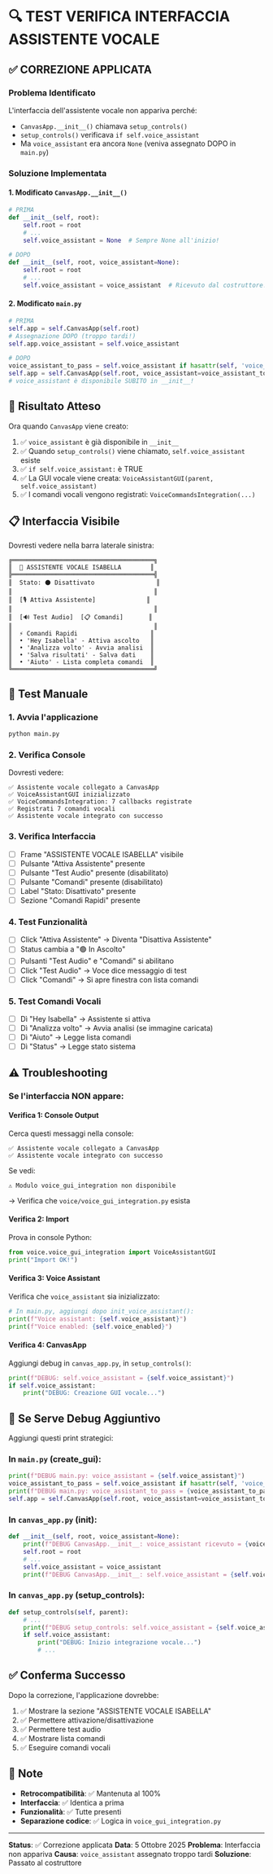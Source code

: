 # 🔍 TEST VERIFICA INTERFACCIA ASSISTENTE VOCALE

## ✅ CORREZIONE APPLICATA

### Problema Identificato
L'interfaccia dell'assistente vocale non appariva perché:
- `CanvasApp.__init__()` chiamava `setup_controls()` 
- `setup_controls()` verificava `if self.voice_assistant`
- Ma `voice_assistant` era ancora `None` (veniva assegnato DOPO in `main.py`)

### Soluzione Implementata

#### 1. Modificato `CanvasApp.__init__()`
```python
# PRIMA
def __init__(self, root):
    self.root = root
    # ...
    self.voice_assistant = None  # Sempre None all'inizio!

# DOPO
def __init__(self, root, voice_assistant=None):
    self.root = root
    # ...
    self.voice_assistant = voice_assistant  # Ricevuto dal costruttore!
```

#### 2. Modificato `main.py`
```python
# PRIMA
self.app = self.CanvasApp(self.root)
# Assegnazione DOPO (troppo tardi!)
self.app.voice_assistant = self.voice_assistant

# DOPO
voice_assistant_to_pass = self.voice_assistant if hasattr(self, 'voice_assistant') else None
self.app = self.CanvasApp(self.root, voice_assistant=voice_assistant_to_pass)
# voice_assistant è disponibile SUBITO in __init__!
```

## 🎯 Risultato Atteso

Ora quando `CanvasApp` viene creato:
1. ✅ `voice_assistant` è già disponibile in `__init__`
2. ✅ Quando `setup_controls()` viene chiamato, `self.voice_assistant` esiste
3. ✅ `if self.voice_assistant:` è TRUE
4. ✅ La GUI vocale viene creata: `VoiceAssistantGUI(parent, self.voice_assistant)`
5. ✅ I comandi vocali vengono registrati: `VoiceCommandsIntegration(...)`

## 📋 Interfaccia Visibile

Dovresti vedere nella barra laterale sinistra:

```
╔═══════════════════════════════════════╗
║  🎤 ASSISTENTE VOCALE ISABELLA        ║
╠═══════════════════════════════════════╣
║  Stato: ⚫ Disattivato                 ║
║                                       ║
║  [🎙️ Attiva Assistente]              ║
║                                       ║
║  [🔊 Test Audio]  [📋 Comandi]       ║
║                                       ║
║  ⚡ Comandi Rapidi                    ║
║  • 'Hey Isabella' - Attiva ascolto   ║
║  • 'Analizza volto' - Avvia analisi  ║
║  • 'Salva risultati' - Salva dati    ║
║  • 'Aiuto' - Lista completa comandi  ║
╚═══════════════════════════════════════╝
```

## 🧪 Test Manuale

### 1. Avvia l'applicazione
```bash
python main.py
```

### 2. Verifica Console
Dovresti vedere:
```
✅ Assistente vocale collegato a CanvasApp
✅ VoiceAssistantGUI inizializzato
✅ VoiceCommandsIntegration: 7 callbacks registrate
✅ Registrati 7 comandi vocali
✅ Assistente vocale integrato con successo
```

### 3. Verifica Interfaccia
- [ ] Frame "ASSISTENTE VOCALE ISABELLA" visibile
- [ ] Pulsante "Attiva Assistente" presente
- [ ] Pulsante "Test Audio" presente (disabilitato)
- [ ] Pulsante "Comandi" presente (disabilitato)
- [ ] Label "Stato: Disattivato" presente
- [ ] Sezione "Comandi Rapidi" presente

### 4. Test Funzionalità
- [ ] Click "Attiva Assistente" → Diventa "Disattiva Assistente"
- [ ] Status cambia a "🟢 In Ascolto"
- [ ] Pulsanti "Test Audio" e "Comandi" si abilitano
- [ ] Click "Test Audio" → Voce dice messaggio di test
- [ ] Click "Comandi" → Si apre finestra con lista comandi

### 5. Test Comandi Vocali
- [ ] Dì "Hey Isabella" → Assistente si attiva
- [ ] Dì "Analizza volto" → Avvia analisi (se immagine caricata)
- [ ] Dì "Aiuto" → Legge lista comandi
- [ ] Dì "Status" → Legge stato sistema

## ⚠️ Troubleshooting

### Se l'interfaccia NON appare:

#### Verifica 1: Console Output
Cerca questi messaggi nella console:
```
✅ Assistente vocale collegato a CanvasApp
✅ Assistente vocale integrato con successo
```

Se vedi:
```
⚠️ Modulo voice_gui_integration non disponibile
```
→ Verifica che `voice/voice_gui_integration.py` esista

#### Verifica 2: Import
Prova in console Python:
```python
from voice.voice_gui_integration import VoiceAssistantGUI
print("Import OK!")
```

#### Verifica 3: Voice Assistant
Verifica che `voice_assistant` sia inizializzato:
```python
# In main.py, aggiungi dopo init_voice_assistant():
print(f"Voice assistant: {self.voice_assistant}")
print(f"Voice enabled: {self.voice_enabled}")
```

#### Verifica 4: CanvasApp
Aggiungi debug in `canvas_app.py`, in `setup_controls()`:
```python
print(f"DEBUG: self.voice_assistant = {self.voice_assistant}")
if self.voice_assistant:
    print("DEBUG: Creazione GUI vocale...")
```

## 🔧 Se Serve Debug Aggiuntivo

Aggiungi questi print strategici:

### In `main.py` (create_gui):
```python
print(f"DEBUG main.py: voice_assistant = {self.voice_assistant}")
voice_assistant_to_pass = self.voice_assistant if hasattr(self, 'voice_assistant') else None
print(f"DEBUG main.py: voice_assistant_to_pass = {voice_assistant_to_pass}")
self.app = self.CanvasApp(self.root, voice_assistant=voice_assistant_to_pass)
```

### In `canvas_app.py` (__init__):
```python
def __init__(self, root, voice_assistant=None):
    print(f"DEBUG CanvasApp.__init__: voice_assistant ricevuto = {voice_assistant}")
    self.root = root
    # ...
    self.voice_assistant = voice_assistant
    print(f"DEBUG CanvasApp.__init__: self.voice_assistant = {self.voice_assistant}")
```

### In `canvas_app.py` (setup_controls):
```python
def setup_controls(self, parent):
    # ...
    print(f"DEBUG setup_controls: self.voice_assistant = {self.voice_assistant}")
    if self.voice_assistant:
        print("DEBUG: Inizio integrazione vocale...")
        # ...
```

## ✅ Conferma Successo

Dopo la correzione, l'applicazione dovrebbe:
1. ✅ Mostrare la sezione "ASSISTENTE VOCALE ISABELLA"
2. ✅ Permettere attivazione/disattivazione
3. ✅ Permettere test audio
4. ✅ Mostrare lista comandi
5. ✅ Eseguire comandi vocali

## 📝 Note

- **Retrocompatibilità**: ✅ Mantenuta al 100%
- **Interfaccia**: ✅ Identica a prima
- **Funzionalità**: ✅ Tutte presenti
- **Separazione codice**: ✅ Logica in `voice_gui_integration.py`

---

**Status**: ✅ Correzione applicata
**Data**: 5 Ottobre 2025
**Problema**: Interfaccia non appariva
**Causa**: `voice_assistant` assegnato troppo tardi
**Soluzione**: Passato al costruttore
